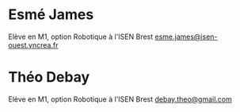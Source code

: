 # Esmé James

Elève en M1, option Robotique à l'ISEN Brest
esme.james@isen-ouest.yncrea.fr

# Théo Debay

Elève en M1, option Robotique à l'ISEN Brest
debay.theo@gmail.com
